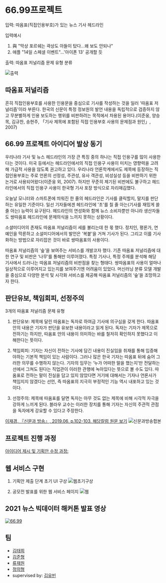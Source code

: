 # 66.99프로젝트

입력: 따옴표(직접인용부호)가 있는 뉴스 기사 헤드라인

입력예시
1. 與 "막상 포르쉐는 곽상도 아들이 탔다...왜 보도 안되나"
2. 애플 "14일 스페셜 이벤트"...'아이폰 13' 공개할 듯

출력: 따옴표 저널리즘 문제 유형 분류

![출력](https://user-images.githubusercontent.com/78592027/147644281-c1f6e660-3ef6-447b-952b-7c692920e98e.png)




## 따옴표 저널리즘

흔히 직접인용부호를 사용한 인용문을 중심으로 기사를 작성하는 것을 일러 '따옴표 저널리즘'이라 부른다. 한국의 신문이 특정 정보원의 발언 내용을 독립적으로 검증하지 않고 무분별하게 인용 보도하는 행위를 비판하려는 목적에서 차용된 용어다.(이준웅, 양승목, 김규찬, 송현주, 「기사 제목에 포함된 직접 인용부호 사용의 문제점과 원인」, 2007)



## 66.99 프로젝트 아이디어 발상 동기

 우리나라 기사 및 뉴스 헤드라인의 가장 큰 특징 중의 하나는 직접 인용구를 많이 사용한다는 것이다. 미국 등에서는 헤드라인에서의 직접 인용구 사용이 미치는 영향력을 고려해 가급적 사용을 않도록 권고하고 있다. 우리나라 언론학계에서도 제목에 등장하는 직접인용부호는 주로 언론의 선정성, 주관성, 유사 객관성, 비성실성 등을 비판하기 위한 논거로 사용되어왔다(이준웅 외, 2007). 하지만 꾸준히 제기된 비판에도 불구하고 헤드라인에서의 직접 인용구 사용이 한국형 기사 포장 방식으로 자리매김했다.

 오늘날 모니터와 스마트폰에 띄워진 한 줄의 헤드라인은 기사를 클릭할지, 말지를 판단하는 유일한 기준이다. 일선 기자들에겐 헤드라인에 '초'를 칠 줄 아는(기사를 재밌게 쓸 줄 아는) 능력이 요구된다. 헤드라인의 연성화와 함께 뉴스 소비자뿐만 아니라 생산자들도 쌍따옴표 헤드라인에 문제의식을 느끼지 못하는 상황이다.
 
  소셜미디어의 존재도 따옴표 저널리즘이 세를 불리는데 한 몫 했다. 정치인, 평론가, 연예인을 막론하고 소설미디어에서의 발언은 '복붙'을 거쳐 기사가 된다. 그리고 이를 기사화하는 방법으로 자리잡은 것이 바로 쌍따옴표의 사용이다.

 따옴표 저널리즘의 ‘숲’을 보여주는 서비스를 개발코자 했다. 기존 따옴표 저널리즘에 대한 연구 및 비판은 ‘나무’를 통해만 이루어졌다. 특정 기사나, 특정 주제를 분석해 해당 기사에서 드러나는 따옴표 저널리즘의 비판점을 찾는 형태다. 쌍따옴표의 사용이 얼마나 일상적으로 이루어지고 있는지를 보여주기엔 어려움이 있었다. 머신러닝 분류 모델 개발을 중심으로 다양한 분석 및 시각화 서비스를 제공해 따옴표 저널리즘의 ‘숲’을 조망하고자 한다.
 


## 판단유보, 책임회피, 선정주의
3개의 따옴표 저널리즘 문제 유형


1. 판단유보: 제목에 달린 따옴표는 독자로 하여금 기사에 의구심을 갖게 한다. 따옴표 안의 내용은 기자가 판단을 유보한 내용이라고 읽게 된다. 독자는 기자가 제목으로 전하기는 하지만, 따옴표 안의 내용이 의미하는 바를 철저히 확인하지 못했다고 이해한다는 뜻이다.

2. 책임회피: 기자는 자신이 전하는 기사에 담긴 내용이 진실임을 취재를 통해 입증해야하는 기본적 책임이 있는 사람이다. 그러나 많은 한국 기자는 따옴표 뒤에 숨어 그러한 의무를 수행하지 않는다. 기자의 임무는 ‘누가 어떠한 말을 했는지’만 전달하는 선에서 그쳐도 된다는 직업관이 이러한 관행에 녹아있다는 뜻으로 볼 수도 있다. 따옴표로 전하는 말이 진실을 담고 있지 않았다면 거기에 대해서는 기자나 언론사가 책임지지 않겠다는 선언, 즉 따옴표의 지극히 부정적인 기능 역시 내포하고 있는 것이다.

3. 선정주의: 제목에 따옴표를 달면 독자는 아무 것도 없는 제목에 비해 시각적 자극을 강하게 느끼게 된다. 블라우 교수는 이러한 장치를 통해 기자는 자신의 주관적 관점을 독자에게 강요할 수 있다고 주장한다.

[이재경, 『신문과 방송』, 2019.06, p.102-103. 해당칼럼 원문 보기](https://m.blog.naver.com/kpfjra_/221560313479)
![신문과방송합본](https://user-images.githubusercontent.com/78592027/147644177-8ed5cc4c-4dfa-4bb2-866a-ac26fb09a110.png)


## 프로젝트 진행 과정

[아이디어 제시 및 기획안 수정 과정:](https://bit.ly/3JJXNE6)

## 웹 서비스 구현 
1. 기획안 제출 단계 초기 UI 구상
![웹초기구상](https://user-images.githubusercontent.com/78592027/147867556-239674a7-e62e-41c4-aa7e-d7cd3abd9bf0.png)

2. 공모전 발표를 위한 웹 서비스 페이지
![웹](https://user-images.githubusercontent.com/78592027/147867492-0fe0ce9a-271e-4216-87b1-2aa411217b0a.png)


## 2021 뉴스 빅데이터 해커톤 발표 영상
[![66.99](https://user-images.githubusercontent.com/78592027/139579235-0aa2e567-0874-4781-bed9-49b38bbb0101.png)](https://youtu.be/1X2FHmjUsng) 


## 팀
- [김태희](https://github.com/hale-in)
- [김준형](https://github.com/JururuK)
- [류재원](https://github.com/MrRyuwon)
- [정의형](https://github.com/ui-hyeong)
- supervised by: [김유빈](https://github.com/eubinecto)
